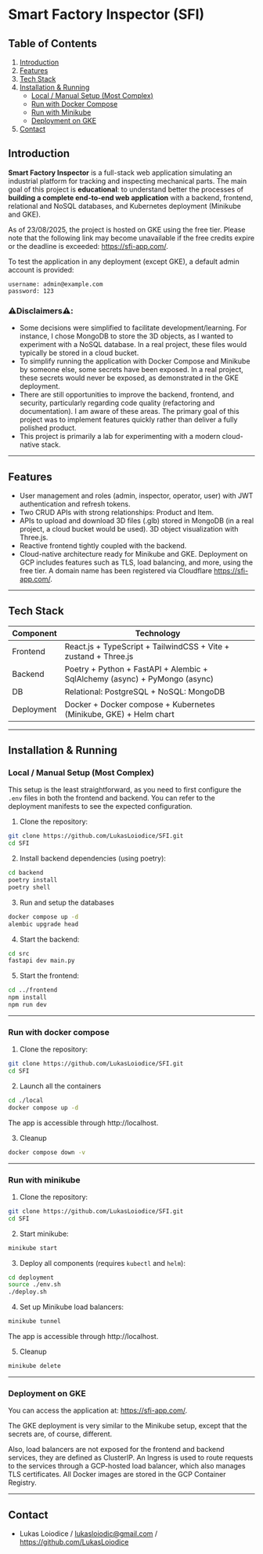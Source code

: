 # Smart Factory Inspector (SFI)

## Table of Contents

1. [Introduction](#introduction)
2. [Features](#features)
3. [Tech Stack](#tech-stack)
4. [Installation & Running](#installation--running)
   - [Local / Manual Setup (Most Complex)](#local--manual-setup-most-complex)
   - [Run with Docker Compose](#run-with-docker-compose)
   - [Run with Minikube](#run-with-minikube)
   - [Deployment on GKE](#deployment-on-gke)
5. [Contact](#contact)


## Introduction

**Smart Factory Inspector** is a full-stack web application simulating an industrial platform for tracking and inspecting mechanical parts.
The main goal of this project is **educational**: to understand better the processes of **building a complete end-to-end web application** with a backend, frontend, relational and NoSQL databases, and Kubernetes deployment (Minikube and GKE).

As of 23/08/2025, the project is hosted on GKE using the free tier. Please note that the following link may become unavailable if the free credits expire or the deadline is exceeded: https://sfi-app.com/.

To test the application in any deployment (except GKE), a default admin account is provided:
```
username: admin@example.com
password: 123
```

### ⚠️Disclaimers⚠️:
* Some decisions were simplified to facilitate development/learning. For instance, I chose MongoDB to store the 3D objects, as I wanted to experiment with a NoSQL database. In a real project, these files would typically be stored in a cloud bucket.
* To simplify running the application with Docker Compose and Minikube by someone else, some secrets have been exposed. In a real project, these secrets would never be exposed, as demonstrated in the GKE deployment.
* There are still opportunities to improve the backend, frontend, and security, particularly regarding code quality (refactoring and documentation). I am aware of these areas. The primary goal of this project was to implement features quickly rather than deliver a fully polished product.
* This project is primarily a lab for experimenting with a modern cloud-native stack.
---

## Features
* User management and roles (admin, inspector, operator, user) with JWT authentication and refresh tokens.
* Two CRUD APIs with strong relationships: Product and Item.
* APIs to upload and download 3D files (.glb) stored in MongoDB (in a real project, a cloud bucket would be used). 3D object visualization with Three.js.
* Reactive frontend tightly coupled with the backend.
* Cloud-native architecture ready for Minikube and GKE. Deployment on GCP includes features such as TLS, load balancing, and more, using the free tier. A domain name has been registered via Cloudflare https://sfi-app.com/.
---

## Tech Stack

| Component     | Technology                                                         |
| ------------- | ------------------------------------------------------------------ |
| Frontend      | React.js + TypeScript + TailwindCSS + Vite + zustand + Three.js |
| Backend       | Poetry + Python + FastAPI + Alembic + SqlAlchemy (async) + PyMongo (async) |
| DB | Relational: PostgreSQL + NoSQL: MongoDB |
| Deployment    | Docker + Docker compose + Kubernetes (Minikube, GKE) + Helm chart |

---

## Installation & Running

### Local / Manual Setup (Most Complex)

This setup is the least straightforward, as you need to first configure the `.env` files in both the frontend and backend. You can refer to the deployment manifests to see the expected configuration.

1. Clone the repository:

```bash
git clone https://github.com/LukasLoiodice/SFI.git
cd SFI
```

2. Install backend dependencies (using poetry):

```bash
cd backend
poetry install
poetry shell
```

3. Run and setup the databases

```bash
docker compose up -d
alembic upgrade head
```

4. Start the backend:

```bash
cd src
fastapi dev main.py
```

5. Start the frontend:

```bash
cd ../frontend
npm install
npm run dev
```
---

### Run with docker compose

1. Clone the repository:

```bash
git clone https://github.com/LukasLoiodice/SFI.git
cd SFI
```

2. Launch all the containers

```bash
cd ./local
docker compose up -d
```

The app is accessible through http://localhost.

3. Cleanup
```bash
docker compose down -v
```

---

### Run with minikube

1. Clone the repository:

```bash
git clone https://github.com/LukasLoiodice/SFI.git
cd SFI
```

2. Start minikube:
```bash
minikube start
```

3. Deploy all components (requires `kubectl` and `helm`):
```bash
cd deployment
source ./env.sh
./deploy.sh
```

4. Set up Minikube load balancers:
```bash
minikube tunnel
```

The app is accessible through http://localhost.

5. Cleanup
```bash
minikube delete
```

---

### Deployment on GKE

You can access the application at: https://sfi-app.com/.

The GKE deployment is very similar to the Minikube setup, except that the secrets are, of course, different.

Also, load balancers are not exposed for the frontend and backend services, they are defined as ClusterIP. An Ingress is used to route requests to the services through a GCP-hosted load balancer, which also manages TLS certificates. All Docker images are stored in the GCP Container Registry.

---

## Contact

* Lukas Loiodice / lukasloiodic@gmail.com / https://github.com/LukasLoiodice
